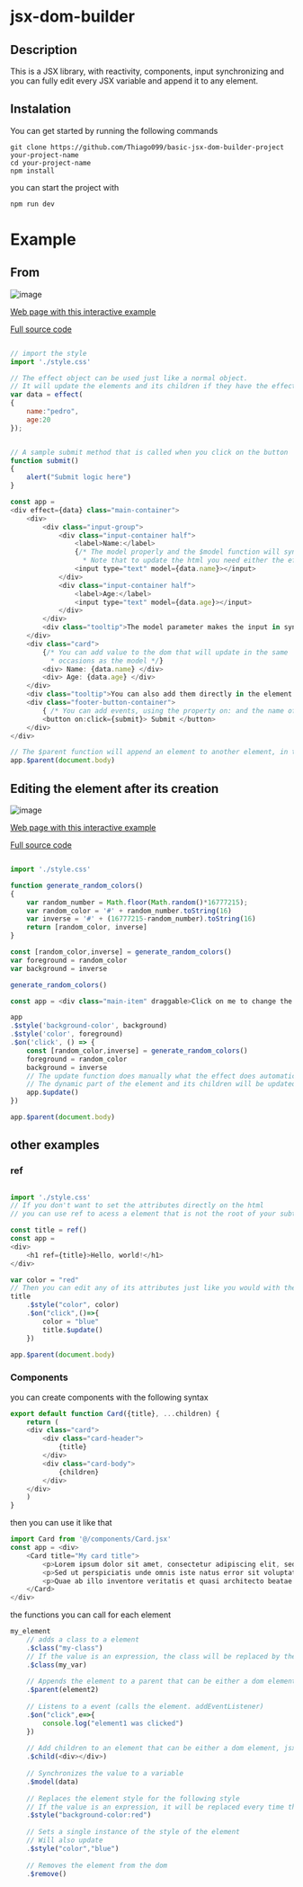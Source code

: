 # jsx-dom-builder

## Description
This is a JSX library, with reactivity, components, input synchronizing and you can fully edit every JSX variable and append it to any element.
## Instalation

You can get started by running the following commands
```
git clone https://github.com/Thiago099/basic-jsx-dom-builder-project your-project-name
cd your-project-name
npm install
```
you can start the project with
```
npm run dev
```
# Example

## From

![image](https://user-images.githubusercontent.com/66787043/214968406-b38bcd10-20a6-4139-9797-83aac3bd56b1.png)


[Web page with this interactive example](https://thiago099.github.io/jsx-dom-builder-form-example/)

[Full source code](https://github.com/Thiago099/jsx-dom-builder-form-example)


```js

// import the style
import './style.css'

// The effect object can be used just like a normal object.
// It will update the elements and its children if they have the effect property, or $effect function.
var data = effect(
{
    name:"pedro",
    age:20
});


// A sample submit method that is called when you click on the button
function submit()
{
    alert("Submit logic here")
}

const app = 
<div effect={data} class="main-container">
    <div>
        <div class="input-group">
            <div class="input-container half">
                <label>Name:</label>
                {/* The model properly and the $model function will sync any variable with an input
                  * Note that to update the html you need either the effect or the $update function*/}
                <input type="text" model={data.name}></input>
            </div>
            <div class="input-container half">
                <label>Age:</label>
                <input type="text" model={data.age}></input>
            </div>
        </div>
        <div class="tooltip">The model parameter makes the input in sync with any variable.</div>
    </div>
    <div class="card">
        {/* You can add value to the dom that will update in the same
          * occasions as the model */}
        <div> Name: {data.name} </div>
        <div> Age: {data.age} </div>
    </div>
    <div class="tooltip">You can also add them directly in the element that they will update either using effect or manually using the "element.$update()".</div>
    <div class="footer-button-container">
        { /* You can add events, using the property on: and the name of the event */ }
        <button on:click={submit}> Submit </button>
    </div>
</div>

// The $parent function will append an element to another element, in this case the body
app.$parent(document.body)
```

## Editing the element after its creation

![image](https://user-images.githubusercontent.com/66787043/214976038-8a1d6937-6630-4e7b-bcd3-6f83f4a7af72.png)

[Web page with this interactive example](https://thiago099.github.io/jsx-dom-builder-random-color-example/)

[Full source code](https://github.com/Thiago099/jsx-dom-builder-random-color-example)

```js

import './style.css'

function generate_random_colors()
{
    var random_number = Math.floor(Math.random()*16777215);
    var random_color = '#' + random_number.toString(16)
    var inverse = '#' + (16777215-random_number).toString(16)
    return [random_color, inverse]
}

const [random_color,inverse] = generate_random_colors()
var foreground = random_color
var background = inverse

generate_random_colors()

const app = <div class="main-item" draggable>Click on me to change the color</div>

app
.$style('background-color', background)
.$style('color', foreground)
.$on('click', () => {
    const [random_color,inverse] = generate_random_colors()
    foreground = random_color
    background = inverse
    // The update function does manually what the effect does automatically, after calling the update function
    // The dynamic part of the element and its children will be updated
    app.$update()
})

app.$parent(document.body)
```


## other examples

### ref

```js

import './style.css'
// If you don't want to set the attributes directly on the html
// you can use ref to acess a element that is not the root of your subtree

const title = ref()
const app =
<div>
    <h1 ref={title}>Hello, world!</h1>
</div>

var color = "red"
// Then you can edit any of its attributes just like you would with the root
title
    .$style("color", color)
    .$on("click",()=>{
        color = "blue"
        title.$update()
    })

app.$parent(document.body)
```

### Components

you can create components with the following syntax
```js
export default function Card({title}, ...children) {
    return (
    <div class="card">
        <div class="card-header">
            {title}
        </div>
        <div class="card-body">
            {children}
        </div>
    </div>
    )
}
```
then you can use it like that
```js
import Card from '@/components/Card.jsx'
const app = <div>
    <Card title="My card title">
        <p>Lorem ipsum dolor sit amet, consectetur adipiscing elit, sed do eiusmod tempor incididunt ut labore et dolore magna aliqua.</p>
        <p>Sed ut perspiciatis unde omnis iste natus error sit voluptatem accusantium doloremque laudantium, totam rem aperiam.</p>
        <p>Quae ab illo inventore veritatis et quasi architecto beatae vitae dicta sunt explicabo.</p>
    </Card>
</div>
```

the functions you can call for each element
```js
my_element
    // adds a class to a element
    .$class("my-class")
    // If the value is an expression, the class will be replaced by the current value every time the element updates
    .$class(my_var)
    
    // Appends the element to a parent that can be either a dom element or a jsx-dom-builderjsx-dam-builder element
    .$parent(element2)
    
    // Listens to a event (calls the element. addEventListener)
    .$on("click",e=>{
        console.log("element1 was clicked")
    })
    
    // Add children to an element that can be either a dom element, jsx-dom-builder element, string, object, or an array of either of them combined
    .$child(<div></div>)
    
    // Synchronizes the value to a variable
    .$model(data)
    
    // Replaces the element style for the following style
    // If the value is an expression, it will be replaced every time the element updates
    .$style("background-color:red")
    
    // Sets a single instance of the style of the element
    // Will also update
    .$style("color","blue")
    
    // Removes the element from the dom
    .$remove()
```
